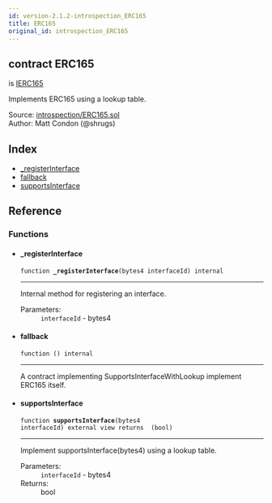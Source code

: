 ```yaml
---
id: version-2.1.2-introspection_ERC165
title: ERC165
original_id: introspection_ERC165
---
```


<div class="contract-doc"><div class="contract"><h2 class="contract-header"><span class="contract-kind">contract</span> ERC165</h2><p class="base-contracts"><span>is</span> <a href="introspection_IERC165.html">IERC165</a></p><p class="description">Implements ERC165 using a lookup table.</p><div class="source">Source: <a href="https://github.com/OpenZeppelin/zeppelin-solidity/blob/v2.1.2/contracts/introspection/ERC165.sol" target="_blank">introspection/ERC165.sol</a></div><div class="author">Author: Matt Condon (@shrugs)</div></div><div class="index"><h2>Index</h2><ul><li><a href="introspection_ERC165.html#_registerInterface">_registerInterface</a></li><li><a href="introspection_ERC165.html#">fallback</a></li><li><a href="introspection_ERC165.html#supportsInterface">supportsInterface</a></li></ul></div><div class="reference"><h2>Reference</h2><div class="functions"><h3>Functions</h3><ul><li><div class="item function"><span id="_registerInterface" class="anchor-marker"></span><h4 class="name">_registerInterface</h4><div class="body"><code class="signature">function <strong>_registerInterface</strong><span>(bytes4 interfaceId) </span><span>internal </span></code><hr/><div class="description"><p>Internal method for registering an interface.</p></div><dl><dt><span class="label-parameters">Parameters:</span></dt><dd><div><code>interfaceId</code> - bytes4</div></dd></dl></div></div></li><li><div class="item function"><span id="fallback" class="anchor-marker"></span><h4 class="name">fallback</h4><div class="body"><code class="signature">function <strong></strong><span>() </span><span>internal </span></code><hr/><div class="description"><p>A contract implementing SupportsInterfaceWithLookup implement ERC165 itself.</p></div></div></div></li><li><div class="item function"><span id="supportsInterface" class="anchor-marker"></span><h4 class="name">supportsInterface</h4><div class="body"><code class="signature">function <strong>supportsInterface</strong><span>(bytes4 interfaceId) </span><span>external </span><span>view </span><span>returns  (bool) </span></code><hr/><div class="description"><p>Implement supportsInterface(bytes4) using a lookup table.</p></div><dl><dt><span class="label-parameters">Parameters:</span></dt><dd><div><code>interfaceId</code> - bytes4</div></dd><dt><span class="label-return">Returns:</span></dt><dd>bool</dd></dl></div></div></li></ul></div></div></div>
